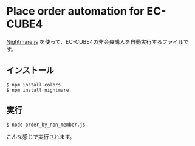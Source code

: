 # Place order automation for EC-CUBE4

[Nightmare.js](http://www.nightmarejs.org/) を使って、EC-CUBE4の非会員購入を自動実行するファイルです。

## インストール
```
$ npm install colors
$ npm install nightmare
```

## 実行
```
$ node order_by_non_member.js
```

こんな感じで実行されます。
